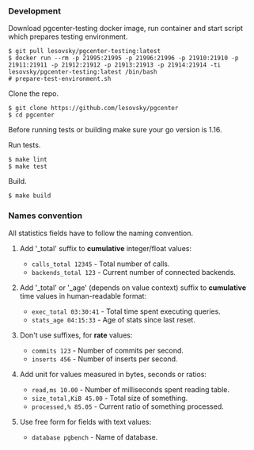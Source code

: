 ### Development

Download pgcenter-testing docker image, run container and start script which prepares testing environment.
```shell
$ git pull lesovsky/pgcenter-testing:latest
$ docker run --rm -p 21995:21995 -p 21996:21996 -p 21910:21910 -p 21911:21911 -p 21912:21912 -p 21913:21913 -p 21914:21914 -ti lesovsky/pgcenter-testing:latest /bin/bash
# prepare-test-environment.sh
```

Clone the repo.
```shell
$ git clone https://github.com/lesovsky/pgcenter
$ cd pgcenter
```

Before running tests or building make sure your go version is 1.16.

Run tests.
```shell
$ make lint
$ make test
```

Build.
```shell
$ make build
```

### Names convention
All statistics fields have to follow the naming convention. 
1. Add '_total' suffix to **cumulative** integer/float values:
    - `calls_total 12345` - Total number of calls.
    - `backends_total 123` - Current number of connected backends.


2. Add '_total' or '_age' (depends on value context) suffix to **cumulative** time values in human-readable format:
    - `exec_total 03:30:41` - Total time spent executing queries.
    - `stats_age 04:15:33` - Age of stats since last reset.
   

3. Don't use suffixes, for **rate** values:
    - `commits 123` - Number of commits per second.
    - `inserts 456` - Number of inserts per second.


4. Add unit for values measured in bytes, seconds or ratios:
    - `read,ms 10.00` - Number of milliseconds spent reading table.
    - `size_total,KiB 45.00` - Total size of something.
    - `processed,% 85.05` - Current ratio of something processed.


5. Use free form for fields with text values:
    - `database pgbench` - Name of database. 
